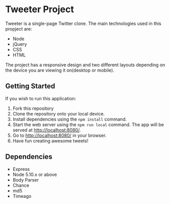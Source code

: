 # Tweeter Project

Tweeter is a single-page Twitter clone.
The main technologies used in this propject are: 
- Node
- jQuery
- CSS
- HTML

The project has a responsive design and two different layouts depending on the device you are viewing it on(desktop or mobile). 
## Getting Started

If you wish to run this application:
1. Fork this repository
2. Clone the repository onto your local device.
3. Install dependencies using the `npm install` command.
3. Start the web server using the `npm run local` command. The app will be served at <http://localhost:8080/>.
4. Go to <http://localhost:8080/> in your browser.
5. Have fun creating awesome tweets!

## Dependencies

- Express
- Node 5.10.x or above
- Body Parser
- Chance
- md5
- Timeago

